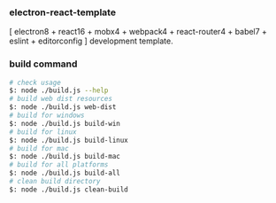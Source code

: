 ### electron-react-template
[ electron8 + react16 + mobx4 + webpack4 + react-router4 + babel7 + eslint + editorconfig ] development template.

### build command

```sh
# check usage
$: node ./build.js --help
# build web dist resources
$: node ./build.js web-dist
# build for windows
$: node ./build.js build-win
# build for linux
$: node ./build.js build-linux
# build for mac
$: node ./build.js build-mac
# build for all platforms
$: node ./build.js build-all
# clean build directory
$: node ./build.js clean-build
```